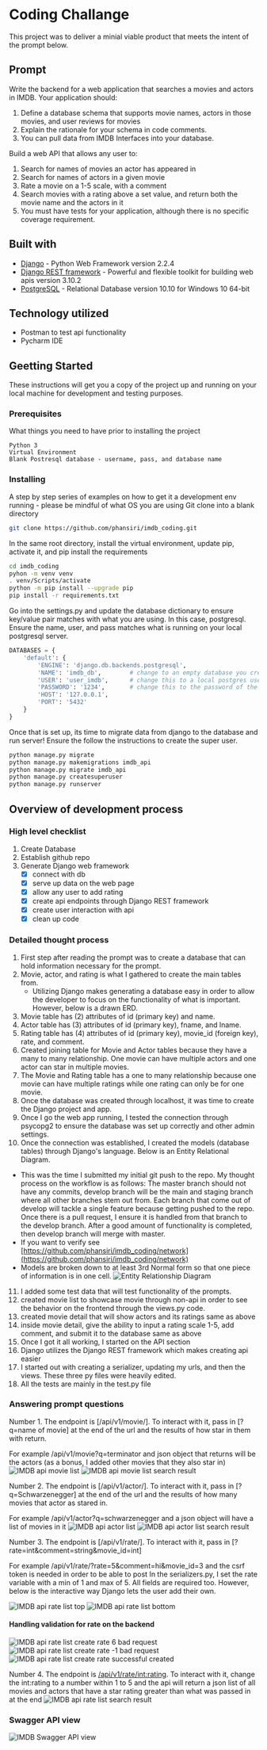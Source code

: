 # Coding Challange
This project was to deliver a minial viable product that meets the intent of the prompt below.

## Prompt
Write the backend for a web application that searches a movies and actors in IMDB. Your application should:
1. Define a database schema that supports movie names, actors in those movies, and user reviews for movies
2. Explain the rationale for your schema in code comments.
3. You can pull data from IMDB Interfaces into your database.

Build a web API that allows any user to:
1. Search for names of movies an actor has appeared in
2. Search for names of actors in a given movie
3. Rate a movie on a 1-5 scale, with a comment
4. Search movies with a rating above a set value, and return both the movie name and the actors in it
5. You must have tests for your application, although there is no specific coverage requirement.

## Built with
* [Django](https://www.djangoproject.com) - Python Web Framework version 2.2.4
* [Django REST framework](https://www.django-rest-framework.org/) - Powerful and flexible toolkit for building web apis version 3.10.2
* [PostgreSQL](https://www.postgresql.org) - Relational Database version 10.10 for Windows 10 64-bit

## Technology utilized
* Postman to test api functionality
* Pycharm IDE

## Geetting Started
These instructions will get you a copy of the project up and running on your local machine for development and testing purposes.
### Prerequisites
What things you need to have prior to installing the project
```
Python 3
Virtual Environment
Blank Postresql database - username, pass, and database name
```
### Installing
A step by step series of examples on how to get it a development env running - please be mindful of what OS you are using
Git clone into a blank directory
```bash
git clone https://github.com/phansiri/imdb_coding.git
```
In the same root directory, install the virtual environment, update pip,  activate it, and pip install the requirements
```bash
cd imdb_coding
pyhon -m venv venv
. venv/Scripts/activate
python -m pip install --upgrade pip
pip install -r requirements.txt
```
Go into the settings.py and update the database dictionary to ensure key/value pair matches with what you are using. In this case, postgresql. Ensure the name, user, and pass matches what is running on your local postgresql server.
```python
DATABASES = {
    'default': {
        'ENGINE': 'django.db.backends.postgresql',
        'NAME': 'imdb_db',        # change to an empty database you created on your local postgres
        'USER': 'user_imdb',      # change this to a local postgres user that has access to the database
        'PASSWORD': '1234',       # change this to the password of the local postgres user
        'HOST': '127.0.0.1',
        'PORT': '5432'
    }
}
```
Once that is set up, its time to migrate data from django to the database and run server! Ensure the follow the instructions to create the super user.
```bash
python manage.py migrate
python manage.py makemigrations imdb_api
python manage.py migrate imdb_api
python manage.py createsuperuser
python manage.py runserver
```


## Overview of development process
### High level checklist
1. Create Database
2. Establish github repo
3. Generate Django web framework
    - [x] connect with db
    - [x] serve up data on the web page
    - [x] allow any user to add rating
    - [x] create api endpoints through Django REST framework
    - [x] create user interaction with api
    - [x] clean up code
    
### Detailed thought process
1. First step after reading the prompt was to create a database that can hold information necessary for the prompt.
2. Movie, actor, and rating is what I gathered to create the main tables from.
    * Utilizing Django makes generating a database easy in order to allow the developer to focus on the functionality of what is important. However, below is a drawn ERD.
3. Movie table has (2) attributes of id (primary key) and name.
4. Actor table has (3) attributes of id (primary key), fname, and lname.
5. Rating table has (4) attributes of id (primary key), movie_id (foreign key), rate, and comment.
6. Created joining table for Movie and Actor tables because they have a many to many relationship. One movie can have multiple actors and one actor can star in multiple movies.
7. The Movie and Rating table has a one to many relationship because one movie can have multiple ratings while one rating can only be for one movie.
8. Once the database was created through localhost, it was time to create the Django project and app.
9. Once I go the web app running, I tested the connection through psycopg2 to ensure the database was set up correctly and other admin settings.
10. Once the connection was established, I created the models (database tables) through Django's language. Below is an Entity Relational Diagram.
* This was the time I submitted my initial git push to the repo. My thought process on the workflow is as follows: The master branch should not have any commits, develop branch will be the main and staging branch where all other branches stem out from. Each branch that come out of develop will tackle a single feature because getting pushed to the repo. Once there is a pull request, I ensure it is handled from that branch to the develop branch. After a good amount of functionality is completed, then develop branch will merge with master.
* If you want to verify see [https://github.com/phansiri/imdb_coding/network](https://github.com/phansiri/imdb_coding/network)
* Models are broken down to at least 3rd Normal form so that one piece of information is in one cell.
![Entity Relationship Diagram](/screenshots/imdb_db_erd.PNG)
11. I added some test data that will test functionality of the prompts.
12. created movie list to showcase movie through non-api in order to see the behavior on the frontend through the views.py code.
13. created movie detail that will show actors and its ratings same as above
14. inside movie detail, give the ability to input a rating scale 1-5, add comment, and submit it to the database same as above
15. Once I got it all working, I started on the API section
16. Django utilizes the Django REST framework which makes creating api easier
17. I started out with creating a serializer, updating my urls, and then the views. These three py files were heavily edited.
18. All the tests are mainly in the test.py file
 
 
### Answering prompt questions
Number 1. The endpoint is [/api/v1/movie/]. To interact with it, pass in [?q=name of movie] at the end of the url and the results of how star in them with return.

For example /api/v1/movie?q=terminator and json object that returns will be the actors (as a bonus, I added other movies that they also star in)
![IMDB api movie list](/screenshots/imdb_api_movie_list.PNG)
![IMDB api movie list search result](/screenshots/imdb_api_movie_list-search-result.PNG)

Number 2. The endpoint is [/api/v1/actor/]. To interact with it, pass in [?q=Schwarzenegger] at the end of the url and the results of how many movies that actor as stared in.

For example /api/v1/actor?q=schwarzenegger and a json object will have a list of movies in it
![IMDB api actor list](/screenshots/imdb_api_actor_list.PNG)
![IMDB api actor list search result](/screenshots/imdb_api_actor_list-search-result.PNG)

Number 3. The endpoint is [/api/v1/rate/]. To interact with it, pass in [?rate=int&comment=string&movie_id=int]

For example /api/v1/rate/?rate=5&comment=hi&movie_id=3 and the csrf token is needed in order to be able to post
In the serializers.py, I set the rate variable with a min of 1 and max of 5. All fields are required too.
However, below is the interactive way Django lets the user add their own. 

![IMDB api rate list top](/screenshots/imdb_api_rate_list_top.PNG)
![IMDB api rate list bottom](/screenshots/imdb_api_rate_list_bottom.PNG)

#### Handling validation for rate on the backend
![IMDB api rate list create rate 6 bad request](/screenshots/imdb_rate_list_create_rate_6_bad_request.PNG)
![IMDB api rate list create rate -1 bad request](/screenshots/imdb_rate_list_create_rate_-1_bad_request.PNG)
![IMDB api rate list create rate successful created](/screenshots/imdb_rate_list_create_rate_created.PNG)

Number 4. The endpoint is [/api/v1/rate/int:rating](). To interact with it, change the int:rating to a number within 1 to 5 and the api will return a json list of all movies and actors that have a star rating greater than what was passed in at the end
![IMDB api rate list search result](/screenshots/imdb_api_rate_list_search_result_v2.PNG)

### Swagger API view
![IMDB Swagger API view](/screenshots/imdb-swagger-api-view.PNG)